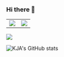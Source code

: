 ### Hi there 👋

<!--
**KJA000/KJA000** is a ✨ _special_ ✨ repository because its `README.md` (this file) appears on your GitHub profile.

Here are some ideas to get you started:

- 🔭 I’m currently working on ...
- 🌱 I’m currently learning ...
- 👯 I’m looking to collaborate on ...
- 🤔 I’m looking for help with ...
- 💬 Ask me about ...
- 📫 How to reach me: ...
- 😄 Pronouns: ...
- ⚡ Fun fact: ...
-->

<table width=100% border="0">
   <tr>
      <td width=50%>
<img src="https://img.shields.io/badge/Python-3776AB?style=for-the-badge&logo=Python&logoColor=white">
      </td>
      <td width=50%>
<img src="https://img.shields.io/badge/C/C++-00599C?style=for-the-badge&logo=cplusplus&logoColor=white">  
      </td>
   </tr>
</table>
<img src="https://img.shields.io/badge/표시할이름-색상?style=for-the-badge&logo=기술스택아이콘&logoColor=white">

![KJA's GitHub stats](https://github-readme-stats.vercel.app/api?username=KJA000&show_icons=true&theme=radical)
